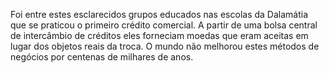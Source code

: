 ﻿Foi entre estes esclarecidos grupos educados nas escolas da Dalamátia que se praticou o primeiro crédito comercial. A partir de uma bolsa central de intercâmbio de créditos eles forneciam moedas que eram aceitas em lugar dos objetos reais da troca. O mundo não melhorou estes métodos de negócios por centenas de milhares de anos.